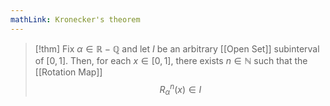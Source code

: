 ```yaml
---
mathLink: Kronecker's theorem
---
```

>[!thm]
>Fix $\alpha\in \mathbb{R-Q}$ and let $I$ be an arbitrary [[Open Set]] subinterval of $[0,1]$. Then, for each $x\in[0,1]$, there exists $n\in \mathbb{N}$ such that the [[Rotation Map]] $$R_{\alpha}^{n}(x)\in I$$

